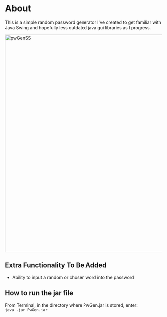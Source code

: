 # About
This is a simple random password generator I've created to get familiar with Java Swing and hopefully less outdated java gui libraries as I progress. 

<img width="701" alt="pwGenSS" src="https://user-images.githubusercontent.com/16982565/92291337-ce077600-eedd-11ea-8ce3-ff44a86f811a.png">

## Extra Functionality To Be Added
<ul>
  <li> Ability to input a random or chosen word into the password </li>
 </ul>

## How to run the jar file
From Terminal, in the directory where PwGen.jar is stored, enter: <br>
`java -jar PwGen.jar`
